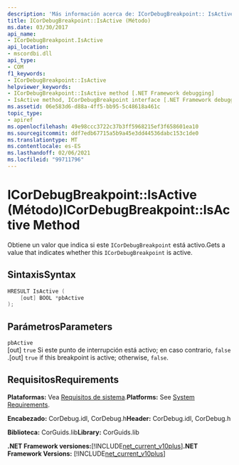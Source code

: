 ```yaml
---
description: 'Más información acerca de: ICorDebugBreakpoint:: IsActive (método)'
title: ICorDebugBreakpoint::IsActive (Método)
ms.date: 03/30/2017
api_name:
- ICorDebugBreakpoint.IsActive
api_location:
- mscordbi.dll
api_type:
- COM
f1_keywords:
- ICorDebugBreakpoint::IsActive
helpviewer_keywords:
- ICorDebugBreakpoint::IsActive method [.NET Framework debugging]
- IsActive method, ICorDebugBreakpoint interface [.NET Framework debugging]
ms.assetid: 06e583d6-d88a-4ff5-bb95-5c48618a461c
topic_type:
- apiref
ms.openlocfilehash: 49e98ccc3722c37b3ff5968215ef3f658601ea10
ms.sourcegitcommit: ddf7edb67715a5b9a45e3dd44536dabc153c1de0
ms.translationtype: MT
ms.contentlocale: es-ES
ms.lasthandoff: 02/06/2021
ms.locfileid: "99711796"
---
```

# <a name="icordebugbreakpointisactive-method"></a><span data-ttu-id="67819-103">ICorDebugBreakpoint::IsActive (Método)</span><span class="sxs-lookup"><span data-stu-id="67819-103">ICorDebugBreakpoint::IsActive Method</span></span>

<span data-ttu-id="67819-104">Obtiene un valor que indica si este `ICorDebugBreakpoint` está activo.</span><span class="sxs-lookup"><span data-stu-id="67819-104">Gets a value that indicates whether this `ICorDebugBreakpoint` is active.</span></span>  
  
## <a name="syntax"></a><span data-ttu-id="67819-105">Sintaxis</span><span class="sxs-lookup"><span data-stu-id="67819-105">Syntax</span></span>  
  
```cpp  
HRESULT IsActive (  
    [out] BOOL *pbActive  
);  
```  
  
## <a name="parameters"></a><span data-ttu-id="67819-106">Parámetros</span><span class="sxs-lookup"><span data-stu-id="67819-106">Parameters</span></span>  

 `pbActive`  
 <span data-ttu-id="67819-107">[out] `true` Si este punto de interrupción está activo; en caso contrario, `false` .</span><span class="sxs-lookup"><span data-stu-id="67819-107">[out] `true` if this breakpoint is active; otherwise, `false`.</span></span>  
  
## <a name="requirements"></a><span data-ttu-id="67819-108">Requisitos</span><span class="sxs-lookup"><span data-stu-id="67819-108">Requirements</span></span>  

 <span data-ttu-id="67819-109">**Plataformas:** Vea [Requisitos de sistema](../../get-started/system-requirements.md).</span><span class="sxs-lookup"><span data-stu-id="67819-109">**Platforms:** See [System Requirements](../../get-started/system-requirements.md).</span></span>  
  
 <span data-ttu-id="67819-110">**Encabezado:** CorDebug.idl, CorDebug.h</span><span class="sxs-lookup"><span data-stu-id="67819-110">**Header:** CorDebug.idl, CorDebug.h</span></span>  
  
 <span data-ttu-id="67819-111">**Biblioteca:** CorGuids.lib</span><span class="sxs-lookup"><span data-stu-id="67819-111">**Library:** CorGuids.lib</span></span>  
  
 <span data-ttu-id="67819-112">**.NET Framework versiones:**[!INCLUDE[net_current_v10plus](../../../../includes/net-current-v10plus-md.md)]</span><span class="sxs-lookup"><span data-stu-id="67819-112">**.NET Framework Versions:** [!INCLUDE[net_current_v10plus](../../../../includes/net-current-v10plus-md.md)]</span></span>
